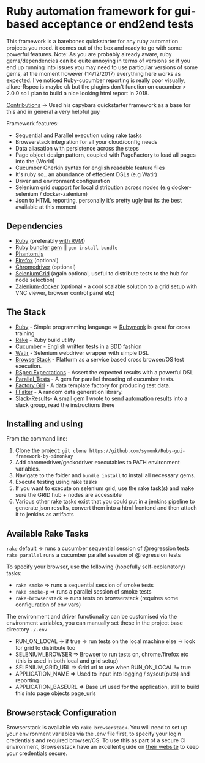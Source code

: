 Ruby automation framework for gui-based acceptance or end2end tests
==================================

This framework is a barebones quickstarter for any ruby automation projects you need.  it comes out of the box and ready to go with some powerful features.
Note:  As you are probably already aware, ruby gems/dependencies can be quite annoying in terms of versions so if you end up running into issues you may need to use
particular versions of some gems, at the moment however (14/12/2017) everything here works as expected.  I've noticed Ruby-cucumber reporting is really poor visually, allure-Rspec is maybe ok but the plugins don't function on cucumber > 2.0.0 so I plan to build a nice looking html report in 2018.

[Contributions](http://www.burythehammer.com/) => Used his capybara quickstarter framework as a base for this and in general a very helpful guy

Framework features:
- Sequential and Parallel execution using rake tasks
- Browserstack integration for all your cloud/config needs
- Data aliasation with persistence across the steps
- Page object design pattern, coupled with PageFactory to load all pages into the (World)
- Cucumber Gherkin syntax for english readable feature files
- It's ruby so.. an abundance of effecient DSLs (e.g Watir)
- Driver and environment configuration
- Selenium grid support for local distribution across nodes (e.g docker-selenium / docker-zalenium)
- Json to HTML reporting, personally it's pretty ugly but its the best available at this moment


Dependencies
------------
- [Ruby](https://www.ruby-lang.org/en/documentation/installation/) (preferably [with RVM](https://rvm.io/))
- [Ruby bundler gem](http://bundler.io/) || `gem install bundle`
- [Phantom.js](http://phantomjs.org/download.html)
- [Firefox](https://www.mozilla.org/en-US/firefox/new/) (optional)
- [Chromedriver](http://chromedriver.storage.googleapis.com/index.html) (optional)
- [SeleniumGrid](http://www.seleniumhq.org/projects/grid/) (again optional, useful to distribute tests to the hub for node selection)
- [Zalenium-docker](https://github.com/zalando/zalenium) (optional - a cool scalable solution to a grid setup with VNC viewer, browser control panel etc)


The Stack
---------

- [Ruby](https://www.ruby-lang.org/en/) - Simple programming language => [Rubymonk](https://www.rubymonk.com) is great for cross training
- [Rake](http://rake.rubyforge.org/) - Ruby build utility
- [Cucumber](https://cucumber.io/) - English written tests in a BDD fashion
- [Watir](http://watir.com/) - Selenium webdriver wrapper with simple DSL
- [BrowserStack](https://www.browserstack.com/) - Platform as a service based cross browser/OS test execution.
- [RSpec Expectations](https://github.com/rspec/rspec-expectations) - Assert the expected results with a powerful DSL
- [Parallel_Tests](https://github.com/grosser/parallel_tests) - A gem for parallel threading of cucumber tests.
- [Factory Girl](https://github.com/thoughtbot/factory_girl) - A data template factory for producing test data.
- [FFaker](https://github.com/ffaker/ffaker) - A random data generation library.
- [Slack-Results](https://github.com/symonk/ruby-automation-slack)- A small gem I wrote to send automation results into a slack group, read the instructions there

Installing and using
--------------------
From the command line:

1. Clone the project: `git clone https://github.com/symonk/Ruby-gui-framework-by-simonkay`
2. Add chromedriver/geckodriver executables to PATH environment variables.
3. Navigate to the folder and `bundle install` to install all necessary gems.
4. Execute testing using rake tasks
5. If you want to execute on selenium grid, use the rake task(s) and make sure the GRID hub + nodes are accessible
6. Various other rake tasks exist that you could put in a jenkins pipeline to generate json results, convert them into a html frontend and then attach it to jenkins as artifacts

Available Rake Tasks
--------------------

`rake` default => runs a cucumber sequential session of @regression tests
`rake parallel` runs a cucumber parallel session of @regression tests

To specify your browser, use the following (hopefully self-explanatory) tasks:

- `rake smoke` => runs a sequential session of smoke tests
- `rake smoke-p` => runs a parallel session of smoke tests
- `rake-browserstack` => runs tests on browserstack (requires some configuration of env vars)

The environment and driver functionality can be customised via the environment variables, you can manually set these in the project base directory `./.env`
- RUN_ON_LOCAL => if true => run tests on the local machine else => look for grid to distribute too
- SELENIUM_BROWSER => Browser to run tests on, chrome/firefox etc (this is used in both local and grid setup)
- SELENIUM_GRID_URL => Grid url to use when RUN_ON_LOCAL != true
- APPLICATION_NAME => Used to input into logging / sysout(puts) and reporting
- APPLICATION_BASEURL => Base url used for the application, still to build this into page objects page_urls

Browserstack Configuration
--------------------------
Browserstack is available via `rake browserstack`. You will need to set up your environment variables via the .env file first, to specify your login credentials and required browser/OS. To use this as part of a secure CI environment, Browserstack have an excellent guide on [their website](https://www.browserstack.com/automate/continuous-integration) to keep your credentials secure.
